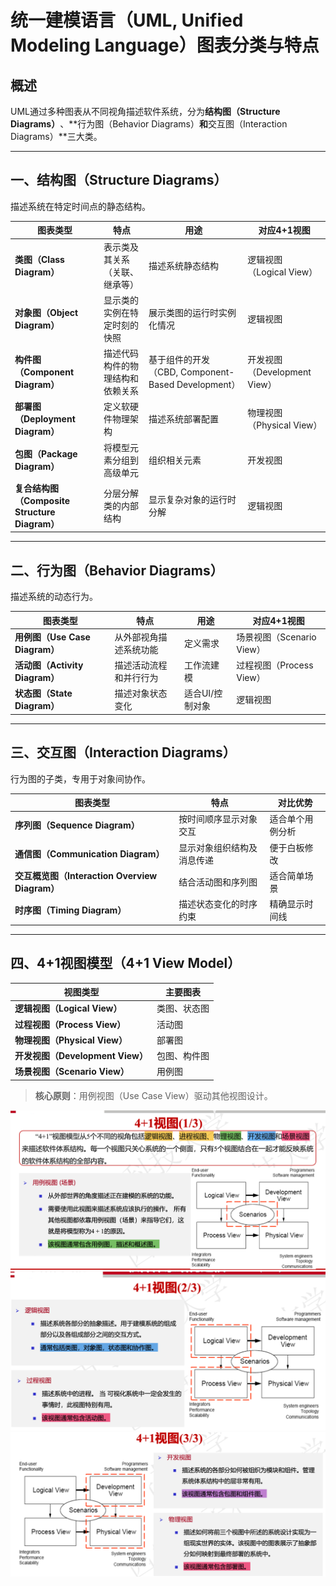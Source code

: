 # 统一建模语言（UML, Unified Modeling Language）图表分类与特点

## 概述
UML通过多种图表从不同视角描述软件系统，分为**结构图（Structure Diagrams）​**、**行为图（Behavior Diagrams）​**和**交互图（Interaction Diagrams）​**三大类。

---

## 一、结构图（Structure Diagrams）
描述系统在特定时间点的静态结构。

| 图表类型 | 特点 | 用途 | 对应4+1视图 |
|----------|------|------|-------------|
| ​**类图（Class Diagram）​**​ | 表示类及其关系（关联、继承等） | 描述系统静态结构 | 逻辑视图（Logical View） |
| ​**对象图（Object Diagram）​**​ | 显示类的实例在特定时刻的快照 | 展示类图的运行时实例化情况 | 逻辑视图 |
| ​**构件图（Component Diagram）​**​ | 描述代码构件的物理结构和依赖关系 | 基于组件的开发（CBD, Component-Based Development） | 开发视图（Development View） |
| ​**部署图（Deployment Diagram）​**​ | 定义软硬件物理架构 | 描述系统部署配置 | 物理视图（Physical View） |
| ​**包图（Package Diagram）​**​ | 将模型元素分组到高级单元 | 组织相关元素 | 开发视图 |
| ​**复合结构图（Composite Structure Diagram）​**​ | 分层分解类的内部结构 | 显示复杂对象的运行时分解 | 逻辑视图 |

---

## 二、行为图（Behavior Diagrams）
描述系统的动态行为。

| 图表类型 | 特点 | 用途 | 对应4+1视图 |
|----------|------|------|-------------|
| ​**用例图（Use Case Diagram）​**​ | 从外部视角描述系统功能 | 定义需求 | 场景视图（Scenario View） |
| ​**活动图（Activity Diagram）​**​ | 描述活动流程和并行行为 | 工作流建模 | 过程视图（Process View） |
| ​**状态图（State Diagram）​**​ | 描述对象状态变化 | 适合UI/控制对象 | 逻辑视图 |

---

## 三、交互图（Interaction Diagrams）
行为图的子类，专用于对象间协作。

| 图表类型 | 特点 | 对比优势 |
|----------|------|----------|
| ​**序列图（Sequence Diagram）​**​ | 按时间顺序显示对象交互 | 适合单个用例分析 |
| ​**通信图（Communication Diagram）​**​ | 显示对象组织结构及消息传递 | 便于白板修改 |
| ​**交互概览图（Interaction Overview Diagram）​**​ | 结合活动图和序列图 | 适合简单场景 |
| ​**时序图（Timing Diagram）​**​ | 描述状态变化的时序约束 | 精确显示时间线 |

---

## 四、4+1视图模型（4+1 View Model）

| 视图类型 | 主要图表 |
|----------|----------|
| ​**逻辑视图（Logical View）​**​ | 类图、状态图 |
| ​**过程视图（Process View）​**​ | 活动图 |
| ​**物理视图（Physical View）​**​ | 部署图 |
| ​**开发视图（Development View）​**​ | 包图、构件图 |
| ​**场景视图（Scenario View）​**​ | 用例图 |

> ​**核心原则**​：用例视图（Use Case View）驱动其他视图设计。

![4+1_1.png](./assets/4+1_1.png)
![4+1_2.png](./assets/4+1_2.png)
![4+1_3.png](./assets/4+1_3.png)